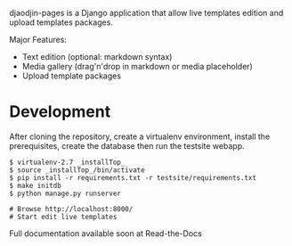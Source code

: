 djaodjin-pages is a Django application that allow live templates edition and upload templates packages.

Major Features:

- Text edition (optional: markdown syntax)
- Media gallery (drag'n'drop in markdown or media placeholder)
- Upload template packages

Development
===========

After cloning the repository, create a virtualenv environment, install
the prerequisites, create the database then run the testsite webapp.

    $ virtualenv-2.7 _installTop_
    $ source _installTop_/bin/activate
    $ pip install -r requirements.txt -r testsite/requirements.txt
    $ make initdb
    $ python manage.py runserver

    # Browse http://localhost:8000/
    # Start edit live templates

Full documentation available soon at Read-the-Docs